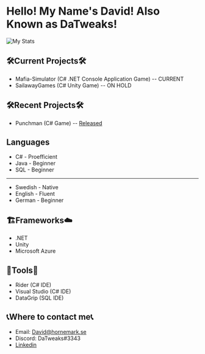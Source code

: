 # Hello! My Name's David! Also Known as DaTweaks!
![My Stats](https://github-readme-stats.vercel.app/api?username=DaTweaks&show_icons=true&theme=calm)

## 🛠Current Projects🛠
* Mafia-Simulator (C# .NET Console Application Game) -- CURRENT 
* SailawayGames (C# Unity Game) -- ON HOLD

## 🛠Recent Projects🛠
* Punchman (C# Game) -- [Released](https://github.com/olchyk98/punchman/releases/tag/1.0)

## Languages
* C# - Proefficient
* Java - Beginner
* SQL - Beginner

---

* Swedish - Native
* English - Fluent
* German - Beginner

## 🏗Frameworks☁
* .NET
* Unity
* Microsoft Azure

## 🧰Tools🧰
* Rider (C# IDE)
* Visual Studio (C# IDE)
* DataGrip (SQL IDE)

## 📞Where to contact me📞
* Email: David@hornemark.se
* Discord: DaTweaks#3343
* [Linkedin](https://www.linkedin.com/in/david-hornemark-46475b218/)
